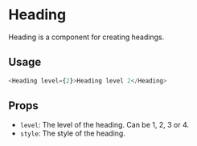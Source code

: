 # Heading

Heading is a component for creating headings.

## Usage

```typescript
<Heading level={2}>Heading level 2</Heading>
```

## Props

- `level`: The level of the heading. Can be 1, 2, 3 or 4.
- `style`: The style of the heading.
